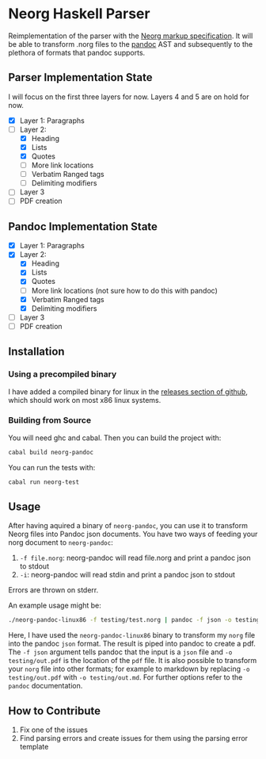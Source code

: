 # Neorg Haskell Parser

Reimplementation of the parser with the [Neorg markup specification](https://github.com/nvim-neorg/norg-specs). It will be able to transform .norg files to the [pandoc](https://github.com/jgm/pandoc) AST and subsequently to the plethora of formats that pandoc supports.

## Parser Implementation State

I will focus on the first three layers for now. Layers 4 and 5 are on hold for now.

- [x] Layer 1: Paragraphs
- [ ] Layer 2:
  - [x] Heading
  - [x] Lists
  - [x] Quotes
  - [ ] More link locations
  - [ ] Verbatim Ranged tags
  - [ ] Delimiting modifiers
- [ ] Layer 3
- [ ] PDF creation

## Pandoc Implementation State

- [x] Layer 1: Paragraphs
- [x] Layer 2:
  - [x] Heading
  - [x] Lists
  - [x] Quotes
  - [ ] More link locations (not sure how to do this with pandoc)
  - [x] Verbatim Ranged tags
  - [x] Delimiting modifiers
- [ ] Layer 3
- [ ] PDF creation

## Installation

### Using a precompiled binary

I have added a compiled binary for linux in the [releases section of github](https://github.com/Simre1/neorg-haskell-parser/releases), which should work on most x86 linux systems.

### Building from Source

You will need ghc and cabal. Then you can build the project with:
```bash
cabal build neorg-pandoc
``` 

You can run the tests with:
```bash
cabal run neorg-test
```

## Usage

After having aquired a binary of `neorg-pandoc`, you can use it to transform Neorg files into Pandoc json documents. You have two ways of feeding your norg document to `neorg-pandoc`:
1. `-f file.norg`: neorg-pandoc will read file.norg and print a pandoc json to stdout
2. `-i`: neorg-pandoc will read stdin and print a pandoc json to stdout

Errors are thrown on stderr.

An example usage might be:
```bash
./neorg-pandoc-linux86 -f testing/test.norg | pandoc -f json -o testing/out.pdf
```

Here, I have used the `neorg-pandoc-linux86` binary to transform my `norg` file into the pandoc `json` format. The result is piped into pandoc to create a pdf. The `-f json` argument tells pandoc that the input is a `json` file  and `-o testing/out.pdf` is the location of the `pdf` file. It is also possible to transform your `norg` file into other formats; for example to markdown by replacing `-o testing/out.pdf` with `-o testing/out.md`. For further options refer to the `pandoc` documentation.

## How to Contribute

1. Fix one of the issues
2. Find parsing errors and create issues for them using the parsing error template

